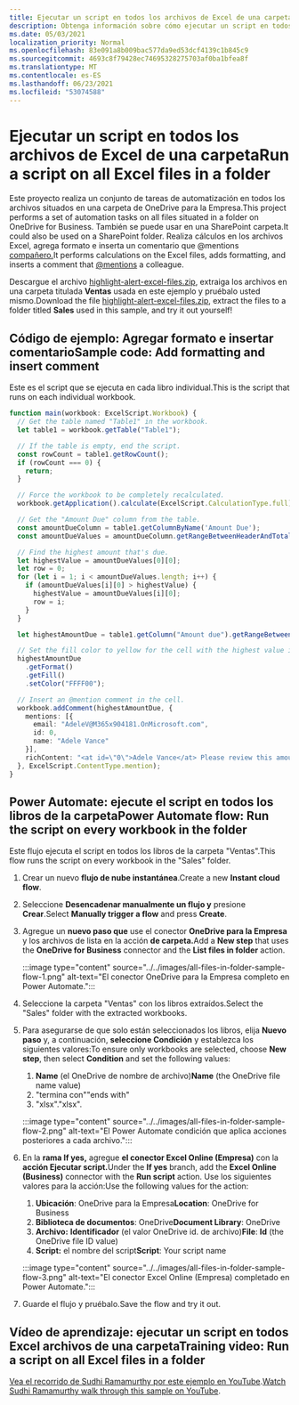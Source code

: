 ```yaml
---
title: Ejecutar un script en todos los archivos de Excel de una carpeta
description: Obtenga información sobre cómo ejecutar un script en todos los Excel archivos de una carpeta en OneDrive para la Empresa.
ms.date: 05/03/2021
localization_priority: Normal
ms.openlocfilehash: 83e091a8b009bac577da9ed53dcf4139c1b845c9
ms.sourcegitcommit: 4693c8f79428ec74695328275703af0ba1bfea8f
ms.translationtype: MT
ms.contentlocale: es-ES
ms.lasthandoff: 06/23/2021
ms.locfileid: "53074588"
---
```

# <a name="run-a-script-on-all-excel-files-in-a-folder"></a><span data-ttu-id="29562-103">Ejecutar un script en todos los archivos de Excel de una carpeta</span><span class="sxs-lookup"><span data-stu-id="29562-103">Run a script on all Excel files in a folder</span></span>

<span data-ttu-id="29562-104">Este proyecto realiza un conjunto de tareas de automatización en todos los archivos situados en una carpeta de OneDrive para la Empresa.</span><span class="sxs-lookup"><span data-stu-id="29562-104">This project performs a set of automation tasks on all files situated in a folder on OneDrive for Business.</span></span> <span data-ttu-id="29562-105">También se puede usar en una SharePoint carpeta.</span><span class="sxs-lookup"><span data-stu-id="29562-105">It could also be used on a SharePoint folder.</span></span>
<span data-ttu-id="29562-106">Realiza cálculos en los archivos Excel, agrega formato e inserta un comentario que @mentions [compañero.](https://support.microsoft.com/office/90701709-5dc1-41c7-aa48-b01d4a46e8c7)</span><span class="sxs-lookup"><span data-stu-id="29562-106">It performs calculations on the Excel files, adds formatting, and inserts a comment that [@mentions](https://support.microsoft.com/office/90701709-5dc1-41c7-aa48-b01d4a46e8c7) a colleague.</span></span>

<span data-ttu-id="29562-107">Descargue el archivo <a href="https://github.com/OfficeDev/office-scripts-docs/blob/master/docs/resources/samples/highlight-alert-excel-files.zip?raw=true">highlight-alert-excel-files.zip</a>, extraiga los archivos en una carpeta titulada **Ventas** usada en este ejemplo y pruébalo usted mismo.</span><span class="sxs-lookup"><span data-stu-id="29562-107">Download the file <a href="https://github.com/OfficeDev/office-scripts-docs/blob/master/docs/resources/samples/highlight-alert-excel-files.zip?raw=true">highlight-alert-excel-files.zip</a>, extract the files to a folder titled **Sales** used in this sample, and try it out yourself!</span></span>

## <a name="sample-code-add-formatting-and-insert-comment"></a><span data-ttu-id="29562-108">Código de ejemplo: Agregar formato e insertar comentario</span><span class="sxs-lookup"><span data-stu-id="29562-108">Sample code: Add formatting and insert comment</span></span>

<span data-ttu-id="29562-109">Este es el script que se ejecuta en cada libro individual.</span><span class="sxs-lookup"><span data-stu-id="29562-109">This is the script that runs on each individual workbook.</span></span>

```TypeScript
function main(workbook: ExcelScript.Workbook) {
  // Get the table named "Table1" in the workbook.
  let table1 = workbook.getTable("Table1");

  // If the table is empty, end the script.
  const rowCount = table1.getRowCount();
  if (rowCount === 0) {
    return;
  }

  // Force the workbook to be completely recalculated.
  workbook.getApplication().calculate(ExcelScript.CalculationType.full);

  // Get the "Amount Due" column from the table.
  const amountDueColumn = table1.getColumnByName('Amount Due');
  const amountDueValues = amountDueColumn.getRangeBetweenHeaderAndTotal().getValues();

  // Find the highest amount that's due.
  let highestValue = amountDueValues[0][0];
  let row = 0;
  for (let i = 1; i < amountDueValues.length; i++) {
    if (amountDueValues[i][0] > highestValue) {
      highestValue = amountDueValues[i][0];
      row = i;
    }
  }

  let highestAmountDue = table1.getColumn("Amount due").getRangeBetweenHeaderAndTotal().getRow(row);

  // Set the fill color to yellow for the cell with the highest value in the "Amount Due" column.
  highestAmountDue
    .getFormat()
    .getFill()
    .setColor("FFFF00");

  // Insert an @mention comment in the cell.
  workbook.addComment(highestAmountDue, {
    mentions: [{
      email: "AdeleV@M365x904181.OnMicrosoft.com",
      id: 0,
      name: "Adele Vance"
    }],
    richContent: "<at id=\"0\">Adele Vance</at> Please review this amount"
  }, ExcelScript.ContentType.mention);
}
```

## <a name="power-automate-flow-run-the-script-on-every-workbook-in-the-folder"></a><span data-ttu-id="29562-110">Power Automate: ejecute el script en todos los libros de la carpeta</span><span class="sxs-lookup"><span data-stu-id="29562-110">Power Automate flow: Run the script on every workbook in the folder</span></span>

<span data-ttu-id="29562-111">Este flujo ejecuta el script en todos los libros de la carpeta "Ventas".</span><span class="sxs-lookup"><span data-stu-id="29562-111">This flow runs the script on every workbook in the "Sales" folder.</span></span>

1. <span data-ttu-id="29562-112">Crear un nuevo **flujo de nube instantánea**.</span><span class="sxs-lookup"><span data-stu-id="29562-112">Create a new **Instant cloud flow**.</span></span>
1. <span data-ttu-id="29562-113">Seleccione **Desencadenar manualmente un flujo y** presione **Crear**.</span><span class="sxs-lookup"><span data-stu-id="29562-113">Select **Manually trigger a flow** and press **Create**.</span></span>
1. <span data-ttu-id="29562-114">Agregue un **nuevo paso que** use el conector **OneDrive para la Empresa** y los archivos de lista en la acción **de carpeta.**</span><span class="sxs-lookup"><span data-stu-id="29562-114">Add a **New step** that uses the **OneDrive for Business** connector and the **List files in folder** action.</span></span>

    :::image type="content" source="../../images/all-files-in-folder-sample-flow-1.png" alt-text="El conector OneDrive para la Empresa completo en Power Automate.":::
1. <span data-ttu-id="29562-116">Seleccione la carpeta "Ventas" con los libros extraídos.</span><span class="sxs-lookup"><span data-stu-id="29562-116">Select the "Sales" folder with the extracted workbooks.</span></span>
1. <span data-ttu-id="29562-117">Para asegurarse de que solo están seleccionados los libros, elija **Nuevo paso** y, a continuación, **seleccione Condición** y establezca los siguientes valores:</span><span class="sxs-lookup"><span data-stu-id="29562-117">To ensure only workbooks are selected, choose **New step**, then select **Condition** and set the following values:</span></span>
    1. <span data-ttu-id="29562-118">**Name** (el OneDrive de nombre de archivo)</span><span class="sxs-lookup"><span data-stu-id="29562-118">**Name** (the OneDrive file name value)</span></span>
    1. <span data-ttu-id="29562-119">"termina con"</span><span class="sxs-lookup"><span data-stu-id="29562-119">"ends with"</span></span>
    1. <span data-ttu-id="29562-120">"xlsx".</span><span class="sxs-lookup"><span data-stu-id="29562-120">"xlsx".</span></span>

    :::image type="content" source="../../images/all-files-in-folder-sample-flow-2.png" alt-text="El Power Automate condición que aplica acciones posteriores a cada archivo.":::
1. <span data-ttu-id="29562-122">En la **rama If yes,** agregue **el conector Excel Online (Empresa)** con la **acción Ejecutar script.**</span><span class="sxs-lookup"><span data-stu-id="29562-122">Under the **If yes** branch, add the **Excel Online (Business)** connector with the **Run script** action.</span></span> <span data-ttu-id="29562-123">Use los siguientes valores para la acción:</span><span class="sxs-lookup"><span data-stu-id="29562-123">Use the following values for the action:</span></span>
    1. <span data-ttu-id="29562-124">**Ubicación**: OneDrive para la Empresa</span><span class="sxs-lookup"><span data-stu-id="29562-124">**Location**: OneDrive for Business</span></span>
    1. <span data-ttu-id="29562-125">**Biblioteca de documentos**: OneDrive</span><span class="sxs-lookup"><span data-stu-id="29562-125">**Document Library**: OneDrive</span></span>
    1. <span data-ttu-id="29562-126">**Archivo:** **Identificador** (el valor OneDrive id. de archivo)</span><span class="sxs-lookup"><span data-stu-id="29562-126">**File**: **Id** (the OneDrive file ID value)</span></span>
    1. <span data-ttu-id="29562-127">**Script:** el nombre del script</span><span class="sxs-lookup"><span data-stu-id="29562-127">**Script**: Your script name</span></span>

    :::image type="content" source="../../images/all-files-in-folder-sample-flow-3.png" alt-text="El conector Excel Online (Empresa) completado en Power Automate.":::
1. <span data-ttu-id="29562-129">Guarde el flujo y pruébalo.</span><span class="sxs-lookup"><span data-stu-id="29562-129">Save the flow and try it out.</span></span>

## <a name="training-video-run-a-script-on-all-excel-files-in-a-folder"></a><span data-ttu-id="29562-130">Vídeo de aprendizaje: ejecutar un script en todos Excel archivos de una carpeta</span><span class="sxs-lookup"><span data-stu-id="29562-130">Training video: Run a script on all Excel files in a folder</span></span>

<span data-ttu-id="29562-131">[Vea el recorrido de Sudhi Ramamurthy por este ejemplo en YouTube](https://youtu.be/xMg711o7k6w).</span><span class="sxs-lookup"><span data-stu-id="29562-131">[Watch Sudhi Ramamurthy walk through this sample on YouTube](https://youtu.be/xMg711o7k6w).</span></span>
